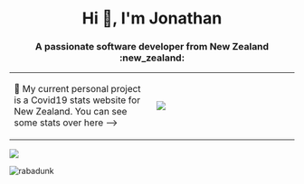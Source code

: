 <h1 align="center">Hi 👋, I'm Jonathan</h1>
<h3 align="center">A passionate software developer from New Zealand :new_zealand: </h3>

<table width=100%>
  <tr>
    <td width=50%>
      <p> 🔭 My current personal project is a Covid19 stats website for New Zealand. You can see some stats over here --></p>
    </td> 
    <td width=50%>
      <a href="https://rabadunk.github.io/COVID19/">
      <img src="https://c19-widget.vercel.app/" link/>
      </a>
    </td>   
  </tr>
  
</table>

<img src="https://spotify.rabadunk.vercel.app/api/spotify-playing"/>

<p align="left"> <img src="https://komarev.com/ghpvc/?username=rabadunk" alt="rabadunk" /> </p>
